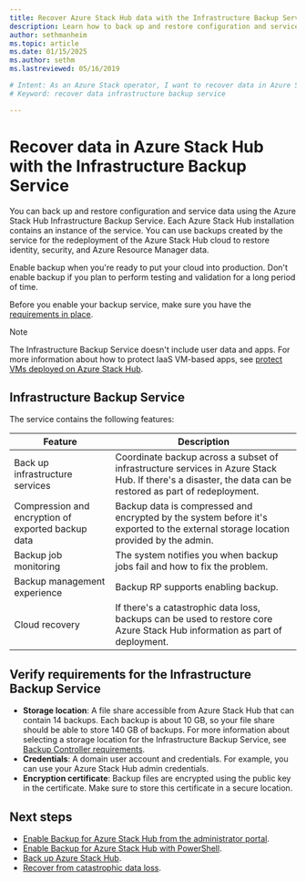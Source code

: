 ```yaml
---
title: Recover Azure Stack Hub data with the Infrastructure Backup Service
description: Learn how to back up and restore configuration and service data in Azure Stack Hub using the Infrastructure Backup Service.
author: sethmanheim
ms.topic: article
ms.date: 01/15/2025
ms.author: sethm
ms.lastreviewed: 05/16/2019

# Intent: As an Azure Stack operator, I want to recover data in Azure Stack with the Infrastructure Backup Service in case of disaster.
# Keyword: recover data infrastructure backup service

---
```


# Recover data in Azure Stack Hub with the Infrastructure Backup Service

You can back up and restore configuration and service data using the Azure Stack Hub Infrastructure Backup Service. Each Azure Stack Hub installation contains an instance of the service. You can use backups created by the service for the redeployment of the Azure Stack Hub cloud to restore identity, security, and Azure Resource Manager data.

Enable backup when you're ready to put your cloud into production. Don't enable backup if you plan to perform testing and validation for a long period of time.

Before you enable your backup service, make sure you have the [requirements in place](#verify-requirements-for-the-infrastructure-backup-service).

> [!NOTE]  
> The Infrastructure Backup Service doesn't include user data and apps. For more information about how to protect IaaS VM-based apps, see [protect VMs deployed on Azure Stack Hub](../user/azure-stack-manage-vm-protect.md).

## Infrastructure Backup Service

The service contains the following features:

| Feature                                            | Description                                                                                                                                                |
|----------------------------------------------------|------------------------------------------------------------------------------------------------------------------------------------------------------------|
| Back up infrastructure services                     | Coordinate backup across a subset of infrastructure services in Azure Stack Hub. If there's a disaster, the data can be restored as part of redeployment. |
| Compression and encryption of exported backup data | Backup data is compressed and encrypted by the system before it's exported to the external storage location provided by the admin.                |
| Backup job monitoring                              | The system notifies you when backup jobs fail and how to fix the problem.                                                                                                |
| Backup management experience                       | Backup RP supports enabling backup.                                                                                                                         |
| Cloud recovery                                     | If there's a catastrophic data loss, backups can be used to restore core Azure Stack Hub information as part of deployment.                                 |

## Verify requirements for the Infrastructure Backup Service

- **Storage location**: A file share accessible from Azure Stack Hub that can contain 14 backups. Each backup is about 10 GB, so your file share should be able to store 140 GB of backups. For more information about selecting a storage location for the Infrastructure Backup Service, see [Backup Controller requirements](azure-stack-backup-reference.md#backup-controller-requirements).
- **Credentials**: A domain user account and credentials. For example, you can use your Azure Stack Hub admin credentials.
- **Encryption certificate**: Backup files are encrypted using the public key in the certificate. Make sure to store this certificate in a secure location.

## Next steps

- [Enable Backup for Azure Stack Hub from the administrator portal](azure-stack-backup-enable-backup-console.md).
- [Enable Backup for Azure Stack Hub with PowerShell](azure-stack-backup-enable-backup-powershell.md).
- [Back up Azure Stack Hub](azure-stack-backup-back-up-azure-stack.md).
- [Recover from catastrophic data loss](azure-stack-backup-recover-data.md).
